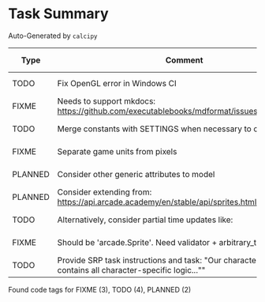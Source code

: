 # Task Summary

Auto-Generated by `calcipy`

| Type    | Comment                                                                                                  | Last Edit   | Source File                                                                                                                                                                  |
|---------|----------------------------------------------------------------------------------------------------------|-------------|------------------------------------------------------------------------------------------------------------------------------------------------------------------------------|
| TODO    | Fix OpenGL error in Windows CI                                                                           | 2022-11-06  | [.github/workflows/ci_pipeline.yml:53](https://github.com/DesignPatternsAdventure/game/blame/d890d6aa928cc0811e62e1e216b65d1273921310/.github/workflows/ci_pipeline.yml#L53) |
| FIXME   | Needs to support mkdocs: https://github.com/executablebooks/mdformat/issues/317                          | 2022-11-02  | [.pre-commit-config.yaml:48](https://github.com/DesignPatternsAdventure/game/blame/bdb03d0a28c16931879603d5dc8e3b290695d38a/.pre-commit-config.yaml#L48)                     |
| TODO    | Merge constants with SETTINGS when necessary to override                                                 | 2022-11-07  | [game/core/constants.py:5](https://github.com/DesignPatternsAdventure/game/blame/d31382d0da29f675a07ef873b4e3ba7f57375ad6/game/core/constants.py#L5)                         |
| FIXME   | Separate game units from pixels                                                                          | 2022-11-06  | [game/core/models/entity_attr.py:14](https://github.com/DesignPatternsAdventure/game/blame/d890d6aa928cc0811e62e1e216b65d1273921310/game/core/models/entity_attr.py#L14)     |
| PLANNED | Consider other generic attributes to model                                                               | 2022-11-05  | [game/core/models/entity_attr.py:27](https://github.com/DesignPatternsAdventure/game/blame/4253980d2690c622eaf9359b83709a974383e6de/game/core/models/entity_attr.py#L19)     |
| PLANNED | Consider extending from: https://api.arcade.academy/en/stable/api/sprites.html#arcade.Sprite             | 2022-11-05  | [game/core/models/sprite_state.py:14](https://github.com/DesignPatternsAdventure/game/blame/0b6749f7c9affc47c5211260f5337bb6bf947893/game/core/models/sprite_state.py#L11)   |
| TODO    | Alternatively, consider partial time updates like:                                                       | 2022-11-06  | [game/core/pressed_keys.py:34](https://github.com/DesignPatternsAdventure/game/blame/7869a376721be33e77d9870b1dbb0f46f720f059/game/core/pressed_keys.py#L34)                 |
| FIXME   | Should be 'arcade.Sprite'. Need validator + arbitrary_types_allowed                                      | 2022-11-05  | [game/core/registration.py:11](https://github.com/DesignPatternsAdventure/game/blame/0b6749f7c9affc47c5211260f5337bb6bf947893/game/core/registration.py#L10)                 |
| TODO    | Provide SRP task instructions and task: "Our character module contains all character-specific logic..."" | 2022-11-07  | [game/tasks/task01_player.py:12](https://github.com/DesignPatternsAdventure/game/blame/d31382d0da29f675a07ef873b4e3ba7f57375ad6/game/tasks/task01_player.py#L12)             |

Found code tags for FIXME (3), TODO (4), PLANNED (2)

<!-- calcipy:skip_tags -->
